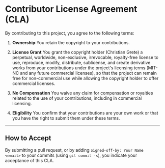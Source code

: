 # Contributor License Agreement (CLA)

By contributing to this project, you agree to the following terms:

1. **Ownership**
   You retain the copyright to your contributions.

2. **License Grant**
   You grant the copyright holder (Christian Grete) a perpetual, worldwide,
   non-exclusive, irrevocable, royalty-free license to use, reproduce, modify,
   distribute, sublicense, and create derivative works from your contributions
   under the project's licensing terms (MIT-NC and any future commercial licenses),
   so that the project can remain free for non-commercial use while allowing the
   copyright holder to offer commercial licenses.

3. **No Compensation**
   You waive any claim for compensation or royalties related to the use of your
   contributions, including in commercial licensing.

4. **Eligibility**
   You confirm that your contributions are your own work or that you have the
   right to submit them under these terms.

---

## How to Accept

By submitting a pull request, or by adding `Signed-off-by: Your Name <email>`
to your commits (using `git commit -s`), you indicate your acceptance of this CLA.
